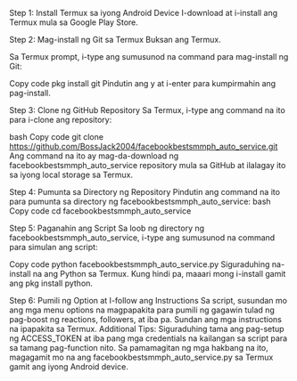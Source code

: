 Step 1: Install Termux sa iyong Android Device
I-download at i-install ang Termux mula sa Google Play Store.

Step 2: Mag-install ng Git sa Termux
Buksan ang Termux.

Sa Termux prompt, i-type ang sumusunod na command para mag-install ng Git:

Copy code
pkg install git
Pindutin ang y at i-enter para kumpirmahin ang pag-install.

Step 3: Clone ng GitHub Repository
Sa Termux, i-type ang command na ito para i-clone ang repository:

bash
Copy code
git clone https://github.com/BossJack2004/facebookbestsmmph_auto_service.git
Ang command na ito ay mag-da-download ng facebookbestsmmph_auto_service repository mula sa GitHub at ilalagay ito sa iyong local storage sa Termux.

Step 4: Pumunta sa Directory ng Repository
Pindutin ang command na ito para pumunta sa directory ng facebookbestsmmph_auto_service:
bash
Copy code
cd facebookbestsmmph_auto_service

Step 5: Paganahin ang Script
Sa loob ng directory ng facebookbestsmmph_auto_service, i-type ang sumusunod na command para simulan ang script:

Copy code
python facebookbestsmmph_auto_service.py
Siguraduhing na-install na ang Python sa Termux. Kung hindi pa, maaari mong i-install gamit ang pkg install python.

Step 6: Pumili ng Option at I-follow ang Instructions
Sa script, susundan mo ang mga menu options na magpapakita para pumili ng gagawin tulad ng pag-boost ng reactions, followers, at iba pa.
Sundan ang mga instructions na ipapakita sa Termux.
Additional Tips:
Siguraduhing tama ang pag-setup ng ACCESS_TOKEN at iba pang mga credentials na kailangan sa script para sa tamang pag-function nito.
Sa pamamagitan ng mga hakbang na ito, magagamit mo na ang facebookbestsmmph_auto_service.py sa Termux gamit ang iyong Android device.
